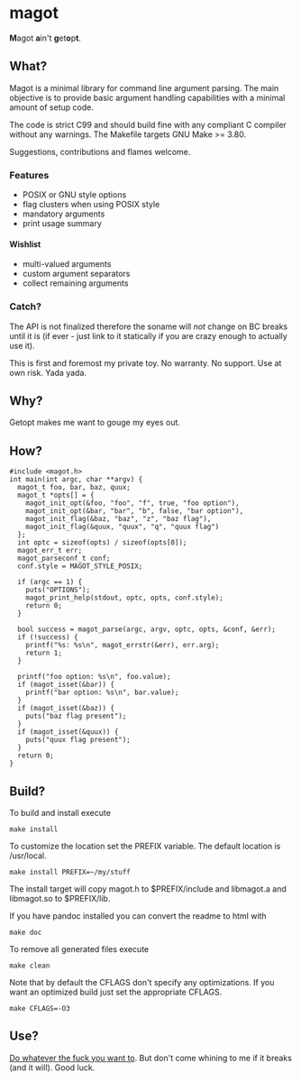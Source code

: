 # magot

<b>M</b>agot <b>a</b>in't <b>g</b>et<b>o</b>p<b>t</b>.

## What?

Magot is a minimal library for command line argument parsing. The main
objective is to provide basic argument handling capabilities with a
minimal amount of setup code.

The code is strict C99 and should build fine with any compliant C
compiler without any warnings. The Makefile targets GNU Make >= 3.80.

Suggestions, contributions and flames welcome.

### Features

* POSIX or GNU style options
* flag clusters when using POSIX style
* mandatory arguments
* print usage summary

#### Wishlist

* multi-valued arguments
* custom argument separators
* collect remaining arguments

### Catch?

The API is not finalized therefore the soname will _not_ change on BC
breaks until it is (if ever - just link to it statically if you are
crazy enough to actually use it).

This is first and foremost my private toy. No warranty. No
support. Use at own risk. Yada yada.

## Why?

Getopt makes me want to gouge my eyes out.

## How?

    #include <magot.h>
    int main(int argc, char **argv) {
      magot_t foo, bar, baz, quux;
      magot_t *opts[] = {
        magot_init_opt(&foo, "foo", "f", true, "foo option"),
        magot_init_opt(&bar, "bar", "b", false, "bar option"),
        magot_init_flag(&baz, "baz", "z", "baz flag"),
        magot_init_flag(&quux, "quux", "q", "quux flag")
      };
      int optc = sizeof(opts) / sizeof(opts[0]);
      magot_err_t err;
      magot_parseconf_t conf;
      conf.style = MAGOT_STYLE_POSIX;

      if (argc == 1) {
        puts("OPTIONS");
        magot_print_help(stdout, optc, opts, conf.style);
        return 0;
      }

      bool success = magot_parse(argc, argv, optc, opts, &conf, &err);
      if (!success) {
        printf("%s: %s\n", magot_errstr(&err), err.arg);
        return 1;
      }

      printf("foo option: %s\n", foo.value);
      if (magot_isset(&bar)) {
        printf("bar option: %s\n", bar.value);
      }
      if (magot_isset(&baz)) {
        puts("baz flag present");
      }
      if (magot_isset(&quux)) {
        puts("quux flag present");
      }
      return 0;
    }

## Build?

To build and install execute

    make install

To customize the location set the PREFIX variable. The default
location is /usr/local.

    make install PREFIX=~/my/stuff

The install target will copy magot.h to $PREFIX/include and libmagot.a
and libmagot.so to $PREFIX/lib.

If you have pandoc installed you can convert the readme to html with

    make doc

To remove all generated files execute

    make clean

Note that by default the CFLAGS don't specify any optimizations. If you want an optimized build just set the appropriate CFLAGS.

    make CFLAGS=-O3


## Use?

[Do whatever the fuck you want to][1]. But don't come whining to me if
it breaks (and it will). Good luck.

[1]: http://www.wtfpl.net/
